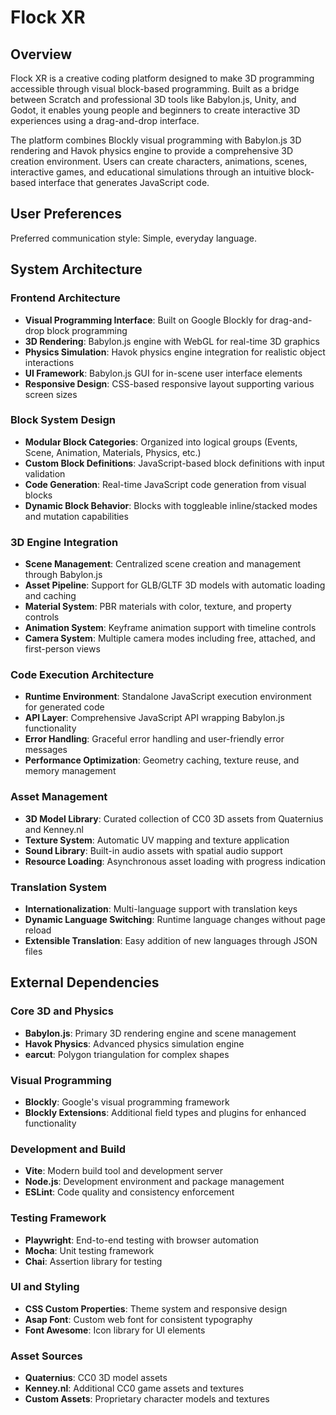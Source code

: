 # Flock XR

## Overview

Flock XR is a creative coding platform designed to make 3D programming accessible through visual block-based programming. Built as a bridge between Scratch and professional 3D tools like Babylon.js, Unity, and Godot, it enables young people and beginners to create interactive 3D experiences using a drag-and-drop interface.

The platform combines Blockly visual programming with Babylon.js 3D rendering and Havok physics engine to provide a comprehensive 3D creation environment. Users can create characters, animations, scenes, interactive games, and educational simulations through an intuitive block-based interface that generates JavaScript code.

## User Preferences

Preferred communication style: Simple, everyday language.

## System Architecture

### Frontend Architecture
- **Visual Programming Interface**: Built on Google Blockly for drag-and-drop block programming
- **3D Rendering**: Babylon.js engine with WebGL for real-time 3D graphics
- **Physics Simulation**: Havok physics engine integration for realistic object interactions
- **UI Framework**: Babylon.js GUI for in-scene user interface elements
- **Responsive Design**: CSS-based responsive layout supporting various screen sizes

### Block System Design
- **Modular Block Categories**: Organized into logical groups (Events, Scene, Animation, Materials, Physics, etc.)
- **Custom Block Definitions**: JavaScript-based block definitions with input validation
- **Code Generation**: Real-time JavaScript code generation from visual blocks
- **Dynamic Block Behavior**: Blocks with toggleable inline/stacked modes and mutation capabilities

### 3D Engine Integration
- **Scene Management**: Centralized scene creation and management through Babylon.js
- **Asset Pipeline**: Support for GLB/GLTF 3D models with automatic loading and caching
- **Material System**: PBR materials with color, texture, and property controls
- **Animation System**: Keyframe animation support with timeline controls
- **Camera System**: Multiple camera modes including free, attached, and first-person views

### Code Execution Architecture
- **Runtime Environment**: Standalone JavaScript execution environment for generated code
- **API Layer**: Comprehensive JavaScript API wrapping Babylon.js functionality
- **Error Handling**: Graceful error handling and user-friendly error messages
- **Performance Optimization**: Geometry caching, texture reuse, and memory management

### Asset Management
- **3D Model Library**: Curated collection of CC0 3D assets from Quaternius and Kenney.nl
- **Texture System**: Automatic UV mapping and texture application
- **Sound Library**: Built-in audio assets with spatial audio support
- **Resource Loading**: Asynchronous asset loading with progress indication

### Translation System
- **Internationalization**: Multi-language support with translation keys
- **Dynamic Language Switching**: Runtime language changes without page reload
- **Extensible Translation**: Easy addition of new languages through JSON files

## External Dependencies

### Core 3D and Physics
- **Babylon.js**: Primary 3D rendering engine and scene management
- **Havok Physics**: Advanced physics simulation engine
- **earcut**: Polygon triangulation for complex shapes

### Visual Programming
- **Blockly**: Google's visual programming framework
- **Blockly Extensions**: Additional field types and plugins for enhanced functionality

### Development and Build
- **Vite**: Modern build tool and development server
- **Node.js**: Development environment and package management
- **ESLint**: Code quality and consistency enforcement

### Testing Framework
- **Playwright**: End-to-end testing with browser automation
- **Mocha**: Unit testing framework
- **Chai**: Assertion library for testing

### UI and Styling
- **CSS Custom Properties**: Theme system and responsive design
- **Asap Font**: Custom web font for consistent typography
- **Font Awesome**: Icon library for UI elements

### Asset Sources
- **Quaternius**: CC0 3D model assets
- **Kenney.nl**: Additional CC0 game assets and textures
- **Custom Assets**: Proprietary character models and textures